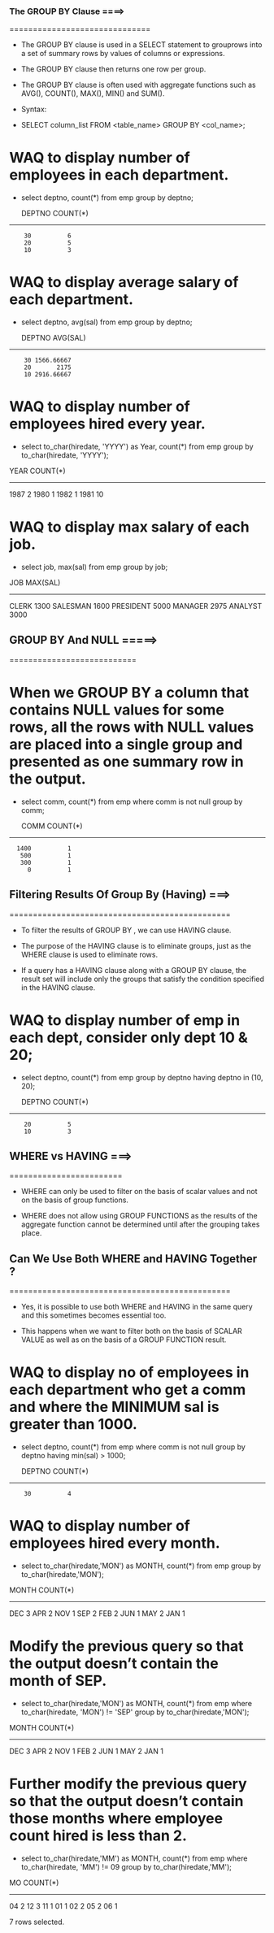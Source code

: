 

###  The GROUP BY Clause ====>
==============================

* The GROUP BY clause is used in a SELECT statement to grouprows into a set of summary rows by values of columns or expressions.

* The GROUP BY clause then returns one row per group.

* The GROUP BY clause is often used with aggregate functions such as AVG(), COUNT(), MAX(), MIN() and SUM(). 

* Syntax:
- SELECT column_list FROM <table_name> GROUP BY <col_name>;


# WAQ to display number of employees in each department.
- select deptno, count(*) from emp group by deptno;

    DEPTNO   COUNT(*)
---------- ----------
        30          6
        20          5
        10          3


# WAQ to display average salary of each department.
- select deptno, avg(sal) from emp group by deptno;

    DEPTNO   AVG(SAL)
---------- ----------
        30 1566.66667
        20       2175
        10 2916.66667


# WAQ to display number of employees hired every year.
- select to_char(hiredate, 'YYYY') as Year, count(*) from emp group by to_char(hiredate, 'YYYY');

YEAR   COUNT(*)
---- ----------
1987          2
1980          1
1982          1
1981         10


# WAQ to display max salary of each job.
- select job, max(sal) from emp group by job;

JOB         MAX(SAL)
--------- ----------
CLERK           1300
SALESMAN        1600
PRESIDENT       5000
MANAGER         2975
ANALYST         3000



## GROUP BY And NULL =====>
===========================

# When we GROUP BY a column that contains NULL values for some rows, all the rows with NULL values are placed into a single group and presented as one summary row in the output.

-  select comm, count(*) from emp where comm is not null group by comm;

      COMM   COUNT(*)
---------- ----------
      1400          1
       500          1
       300          1
         0          1


##  Filtering Results Of Group By (Having) ===>
===============================================

* To filter the results of GROUP BY , we can use HAVING clause.

* The purpose of the HAVING clause is to eliminate groups, just as the WHERE clause is used to eliminate rows.

* If a query has a HAVING clause along with a GROUP BY clause, the result set will include only the groups that satisfy the condition specified in the HAVING clause.

# WAQ to display number of emp in each dept, consider only dept 10 & 20;
-  select deptno, count(*) from emp group by deptno having deptno in (10, 20);

    DEPTNO   COUNT(*)
---------- ----------
        20          5
        10          3


##  WHERE vs HAVING ===>
========================

* WHERE can only be used to filter on the basis of scalar values and not on the basis of group functions.

* WHERE does not allow using GROUP FUNCTIONS as the results of the aggregate function cannot be determined until after the grouping takes place.


##  Can We Use Both WHERE and HAVING Together ?
===============================================

* Yes, it is possible to use both WHERE and HAVING in the same query and this sometimes becomes essential too.

* This happens when we want to filter both on the basis of SCALAR VALUE as well as on the basis of a GROUP FUNCTION result.

# WAQ to display no of employees in each department who get a comm and where the MINIMUM sal is greater than 1000.
- select deptno, count(*) from emp where comm is not null group by deptno having min(sal) > 1000;

    DEPTNO   COUNT(*)
---------- ----------
        30          4


# WAQ to display number of employees hired every month.
- select to_char(hiredate,'MON') as MONTH, count(*) from emp group by to_char(hiredate,'MON');

MONTH          COUNT(*)
------------ ----------
DEC                   3
APR                   2
NOV                   1
SEP                   2
FEB                   2
JUN                   1
MAY                   2
JAN                   1


# Modify the previous query so that the output doesn’t contain the month of SEP.
-  select to_char(hiredate,'MON') as MONTH, count(*) from emp where to_char(hiredate, 'MON') != 'SEP' group by to_char(hiredate,'MON');

MONTH          COUNT(*)
------------ ----------
DEC                   3
APR                   2
NOV                   1
FEB                   2
JUN                   1
MAY                   2
JAN                   1


# Further modify the previous query so that the output doesn’t contain those months where employee count hired is less than 2.
-  select to_char(hiredate,'MM') as MONTH, count(*) from emp where to_char(hiredate, 'MM') != 09 group by to_char(hiredate,'MM');

MO   COUNT(*)
-- ----------
04          2
12          3
11          1
01          1
02          2
05          2
06          1

7 rows selected.